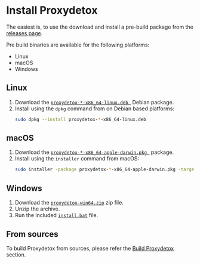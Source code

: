 # Install Proxydetox

The easiest is, to use the download and install a pre-build package from the
[releases page][releases].

Pre build binaries are available for the following platforms:

- Linux
- macOS
- Windows

## Linux

1. Download the [`proxydetox-*-x86_64-linux.deb `][releases] Debian package.
2. Install using the `dpkg` command from on Debian based platforms:
    ```sh
    sudo dpkg --install proxydetox-*-x86_64-linux.deb
    ```

## macOS

1. Download the [`proxydetox-*-x86_64-apple-darwin.pkg `][releases] package.
2. Install using the `installer` command from macOS:
    ```sh
    sudo installer -package proxydetox-*-x86_64-apple-darwin.pkg -target /
    ```

## Windows

1. Download the [`proxydetox-win64.zip`][releases] zip file.
2. Unzip the archive.
3. Run the included [`install.bat`][installbat] file.

## From sources

To build Proxydetox from sources, please refer the [Build
Proxydetox](./build.md) section.

[releases]: https://github.com/kiron1/proxydetox/releases/latest "Proxydetox releases"
[installbat]: https://github.com/kiron1/proxydetox/blob/main/pkg/windows/install.bat "install.bat"

